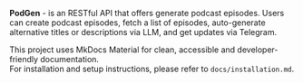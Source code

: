 **PodGen** - is an RESTful API that offers generate podcast episodes. Users can create podcast episodes, fetch a list of episodes, auto-generate alternative titles or descriptions via LLM, and get updates via Telegram.

This project uses MkDocs Material for clean, accessible and developer-friendly documentation. </br>
For installation and setup instructions, please refer to `docs/installation.md`.

